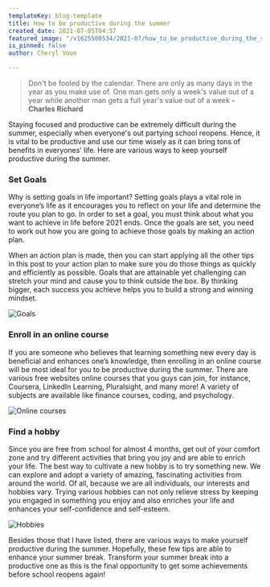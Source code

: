 ```yaml
---
templateKey: blog-template
title: How to be productive during the summer
created_date: 2021-07-05T04:57
featured_image: "/v1625500534/2021-07/how_to_be_productive_during_the_summer_cover_gfu2tz.jpg"
is_pinned: false
author: Cheryl Voon

---
```

> Don't be fooled by the calendar. There are only as many days in the year as you make use of. One man gets only a week's value out of a year while another man gets a full year's value out of a week **- Charles Richard**

Staying focused and productive can be extremely difficult during the summer, especially when everyone's out partying school reopens. Hence, it is vital to be productive and use our time wisely as it can bring tons of benefits in everyones’ life. Here are various ways to keep yourself productive during the summer.

### Set Goals

Why is setting goals in life important? Setting goals plays a vital role in everyone’s life as it encourages you to reflect on your life and determine the route you plan to go. In order to set a goal, you must think about what you want to achieve in life before 2021 ends. Once the goals are set, you need to work out how you are going to achieve those goals by making an action plan.

When an action plan is made, then you can start applying all the other tips in this post to your action plan to make sure you do those things as quickly and efficiently as possible. Goals that are attainable yet challenging can stretch your mind and cause you to think outside the box. By thinking bigger, each success you achieve helps you to build a strong and winning mindset.

![Goals](/v1625500982/2021-07/how_to_be_productive_during_the_summer_goals_i6gypq.jpg "Goals")

### Enroll in an online course

If you are someone who believes that learning something new every day is beneficial and enhances one’s knowledge, then enrolling in an online course will be most ideal for you to be productive during the summer. There are various free websites online courses that you guys can join, for instance, Coursera, LinkedIn Learning, Pluralsight, and many more! A variety of subjects are available like finance courses, coding, and psychology.

![Online courses](/v1625500534/2021-07/how_to_be_productive_during_the_summer_plan_ssj5pv.jpg "Online courses")

### Find a hobby

Since you are free from school for almost 4 months, get out of your comfort zone and try different activities that bring you joy and are able to enrich your life. The best way to cultivate a new hobby is to try something new. We can explore and adopt a variety of amazing, fascinating activities from around the world. Of all, because we are all individuals, our interests and hobbies vary. Trying various hobbies can not only relieve stress by keeping you engaged in something you enjoy and also enriches your life and enhances your self-confidence and self-esteem.

![Hobbies](/v1625500534/2021-07/how_to_be_productive_during_the_summer_grid_m6jalq.jpg "Hobbies")

Besides those that I have listed, there are various ways to make yourself productive during the summer. Hopefully, these few tips are able to enhance your summer break. Transform your summer break into a productive one as this is the final opportunity to get some achievements before school reopens again!